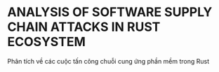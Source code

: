 # ANALYSIS OF SOFTWARE SUPPLY CHAIN ATTACKS IN RUST ECOSYSTEM

Phân tích về các cuộc tấn công chuỗi cung ứng phần mềm trong Rust
